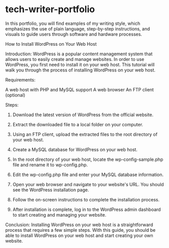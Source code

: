 # tech-writer-portfolio
In this portfolio, you will find examples of my writing style, which emphasizes the use of plain language, step-by-step instructions, and visuals to guide users through software and hardware processes.


 How to Install WordPress on Your Web Host

Introduction:
WordPress is a popular content management system that allows users to easily create and manage websites. In order to use WordPress, you first need to install it on your web host. This tutorial will walk you through the process of installing WordPress on your web host.

Requirements:

A web host with PHP and MySQL support
A web browser
An FTP client (optional)

Steps:

1. Download the latest version of WordPress from the official website.

2. Extract the downloaded file to a local folder on your computer.

3. Using an FTP client, upload the extracted files to the root directory of your web host.

4. Create a MySQL database for WordPress on your web host.

5. In the root directory of your web host, locate the wp-config-sample.php file and rename it to wp-config.php.

6. Edit the wp-config.php file and enter your MySQL database information.

7. Open your web browser and navigate to your website's URL. You should see the WordPress installation page.

8. Follow the on-screen instructions to complete the installation process.

9. After installation is complete, log in to the WordPress admin dashboard to start creating and managing your website.

Conclusion:
Installing WordPress on your web host is a straightforward process that requires a few simple steps. With this guide, you should be able to install WordPress on your web host and start creating your own website.
